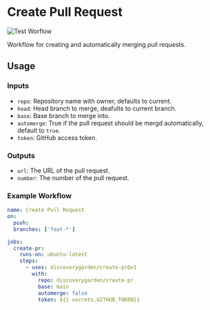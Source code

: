 # Create Pull Request
![Test Worflow](https://github.com/discoverygarden/create-pr/actions/workflows/test.yml/badge.svg)

Workflow for creating and automatically merging pull requests.

## Usage

### Inputs

- `repo`: Repository name with owner, defaults to current.
- `head`: Head branch to merge, deafults to current branch.
- `base`: Base branch to merge into.
- `automerge`: True if the pull request should be mergd automatically, default to `true`.
- `token`: GitHub access token.

### Outputs

- `url`: The URL of the pull request.
- `number`: The number of the pull request.

### Example Workflow

```yaml
name: Create Pull Request
on:
  push:
  branches: ['feat-*']

jobs:
  create-pr:
    runs-on: ubuntu-latest
    steps:
      - uses: discoverygarden/create-pr@v1
        with:
          repo: discoverygarden/create-pr
          base: main
          automerge: false
          token: ${{ secrets.GITHUB_TOKEN}}
```